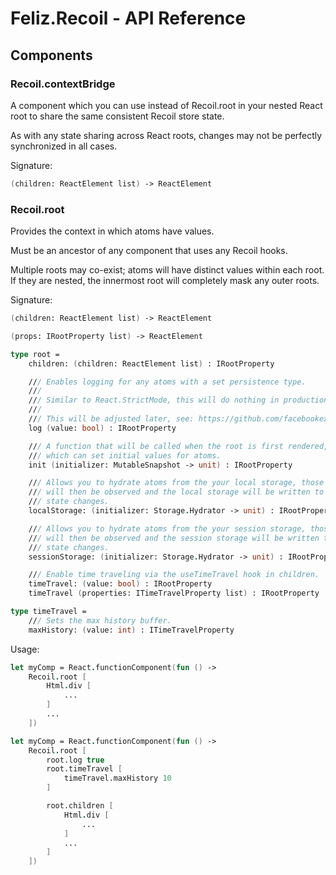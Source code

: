 # Feliz.Recoil - API Reference

## Components

### Recoil.contextBridge

A component which you can use instead of Recoil.root in your nested React root to share the same 
consistent Recoil store state. 

As with any state sharing across React roots, changes may not be perfectly synchronized in all cases.

Signature:
```fs
(children: ReactElement list) -> ReactElement
```

### Recoil.root

Provides the context in which atoms have values. 

Must be an ancestor of any component that uses any Recoil hooks. 

Multiple roots may co-exist; atoms will have distinct values 
within each root. If they are nested, the innermost root will 
completely mask any outer roots.

Signature:
```fs
(children: ReactElement list) -> ReactElement

(props: IRootProperty list) -> ReactElement

type root =
    children: (children: ReactElement list) : IRootProperty

    /// Enables logging for any atoms with a set persistence type.
    ///
    /// Similar to React.StrictMode, this will do nothing in production mode.
    ///
    /// This will be adjusted later, see: https://github.com/facebookexperimental/Recoil/issues/277
    log (value: bool) : IRootProperty

    /// A function that will be called when the root is first rendered, 
    /// which can set initial values for atoms.
    init (initializer: MutableSnapshot -> unit) : IRootProperty

    /// Allows you to hydrate atoms from the your local storage, those atoms 
    /// will then be observed and the local storage will be written to on any 
    /// state changes.
    localStorage: (initializer: Storage.Hydrator -> unit) : IRootProperty

    /// Allows you to hydrate atoms from the your session storage, those atoms 
    /// will then be observed and the session storage will be written to on any 
    /// state changes.
    sessionStorage: (initializer: Storage.Hydrator -> unit) : IRootProperty

    /// Enable time traveling via the useTimeTravel hook in children.
    timeTravel: (value: bool) : IRootProperty
    timeTravel (properties: ITimeTravelProperty list) : IRootProperty

type timeTravel =
    /// Sets the max history buffer.
    maxHistory: (value: int) : ITimeTravelProperty
```

Usage:
```fs
let myComp = React.functionComponent(fun () ->
    Recoil.root [
        Html.div [
            ...
        ]
        ...
    ])

let myComp = React.functionComponent(fun () ->
    Recoil.root [
        root.log true
        root.timeTravel [
            timeTravel.maxHistory 10
        ]

        root.children [
            Html.div [
                ...
            ]
            ...
        ]
    ])
```
